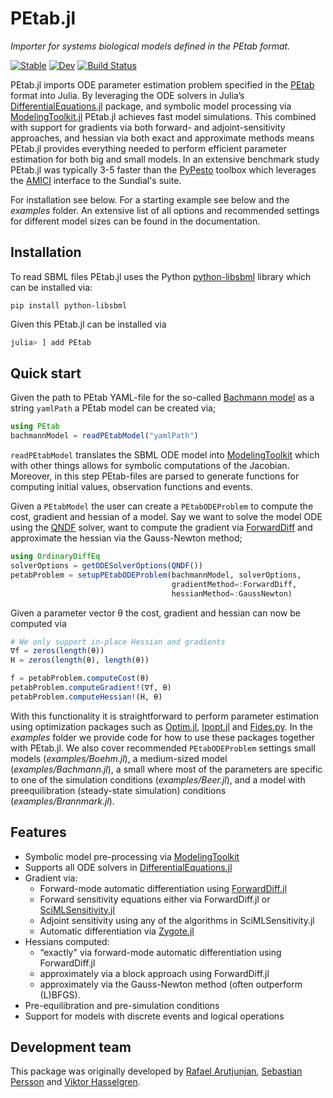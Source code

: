 # PEtab.jl
*Importer for systems biological models defined in the PEtab format.*

[![Stable](https://img.shields.io/badge/docs-stable-blue.svg)](https://sebapersson.github.io/PEtab.jl/stable/)
[![Dev](https://img.shields.io/badge/docs-dev-blue.svg)](https://sebapersson.github.io/PEtab.jl/dev/)
[![Build Status](https://github.com/sebapersson/PEtab.jl/actions/workflows/CI.yml/badge.svg?branch=main)](https://github.com/sebapersson/PEtab.jl/actions/workflows/CI.yml?query=branch%3Amain)

PEtab.jl imports ODE parameter estimation problem specified in the [PEtab](https://github.com/PEtab-dev/PEtab) format into Julia. By leveraging the ODE solvers in Julia’s [DifferentialEquations.jl](https://github.com/SciML/DifferentialEquations.jl) package, and symbolic model processing via [ModelingToolkit.jl](https://github.com/SciML/ModelingToolkit.jl) PEtab.jl achieves fast model simulations. This combined with support for gradients via both forward- and adjoint-sensitivity approaches, and hessian via both exact and approximate methods means PEtab.jl provides everything needed to perform efficient parameter estimation for both big and small models. In an extensive benchmark study PEtab.jl was typically 3-5 faster than the [PyPesto](https://github.com/ICB-DCM/pyPESTO) toolbox which leverages the [AMICI](https://github.com/AMICI-dev/AMICI) interface to the Sundial's suite.

For installation see below. For a starting example see below and the *examples* folder. An extensive list of all options and recommended settings for different model sizes can be found in the documentation.

## Installation

To read SBML files PEtab.jl uses the Python [python-libsbml](https://pypi.org/project/python-libsbml/) library which can be installed via:

```
pip install python-libsbml
```

Given this PEtab.jl can be installed via

```julia
julia> ] add PEtab
```

## Quick start

Given the path to PEtab YAML-file for the so-called [Bachmann model](https://github.com/Benchmarking-Initiative/Benchmark-Models-PEtab/tree/master/Benchmark-Models/Bachmann_MSB2011) as a string `yamlPath` a PEtab model can be created via;

```julia
using PEtab
bachmannModel = readPEtabModel("yamlPath")
```

`readPEtabModel` translates the SBML ODE model into [ModelingToolkit](https://github.com/SciML/ModelingToolkit.jl) which with other things allows for symbolic computations of the Jacobian. Moreover, in this step PEtab-files are parsed to generate functions for computing initial values, observation functions and events.

Given a `PEtabModel` the user can create a `PEtabODEProblem` to compute the cost, gradient and hessian of a model. Say we want to solve the model ODE using the [QNDF](https://docs.sciml.ai/DiffEqDocs/stable/solvers/ode_solve/) solver, want to compute the gradient via [ForwardDiff](https://github.com/JuliaDiff/ForwardDiff.jl) and approximate the hessian via the Gauss-Newton method;

```julia
using OrdinaryDiffEq
solverOptions = getODESolverOptions(QNDF())
petabProblem = setupPEtabODEProblem(bachmannModel, solverOptions, 
                                    gradientMethod=:ForwardDiff, 
                                    hessianMethod=:GaussNewton)
```

Given a parameter vector θ the cost, gradient and hessian can now be computed via
```julia
# We only support in-place Hessian and gradients
∇f = zeros(length(θ))
H = zeros(length(θ), length(θ))

f = petabProblem.computeCost(θ)
petabProblem.computeGradient!(∇f, θ)
petabProblem.computeHessian!(H, θ)
```

With this functionality it is straightforward to perform parameter estimation using optimization packages such as [Optim.jl](https://github.com/JuliaNLSolvers/Optim.jl), [Ipopt.jl](https://github.com/jump-dev/Ipopt.jl) and [Fides.py](https://github.com/fides-dev/fides). In the *examples* folder we provide code for how to use these packages together with PEtab.jl. We also cover recommended `PEtabODEProblem` settings small models (*examples/Boehm.jl*), a medium-sized model (*examples/Bachmann.jl*), a small where most of the parameters are specific to one of the simulation conditions (*examples/Beer.jl*), and a model with preequilibration (steady-state simulation) conditions (*examples/Brannmark.jl*).

## Features

* Symbolic model pre-processing via [ModelingToolkit](https://github.com/SciML/ModelingToolkit.jl)
* Supports all ODE solvers in [DifferentialEquations.jl](https://github.com/SciML/DifferentialEquations.jl)
* Gradient via:
    * Forward-mode automatic differentiation using [ForwardDiff.jl](https://github.com/JuliaDiff/ForwardDiff.jl)
    * Forward sensitivity equations either via ForwardDiff.jl or [SciMLSensitivity.jl](https://github.com/SciML/SciMLSensitivity.jl)
    * Adjoint sensitivity using any of the algorithms in SciMLSensitivity.jl
    * Automatic differentiation via [Zygote.jl](https://github.com/FluxML/Zygote.jl)
* Hessians computed:
    * “exactly" via forward-mode automatic differentiation using ForwardDiff.jl
    * approximately via a block approach using ForwardDiff.jl
    * approximately via the Gauss-Newton method (often outperform (L)BFGS).
* Pre-equilibration and pre-simulation conditions
* Support for models with discrete events and logical operations


## Development team

This package was originally developed by [Rafael Arutjunjan](https://github.com/RafaelArutjunjan), [Sebastian Persson](https://github.com/sebapersson) and [Viktor Hasselgren](https://github.com/CleonII).